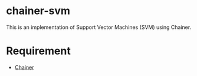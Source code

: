 chainer-svm
===========

This is an implementation of Support Vector Machines (SVM) using Chainer.

# Requirement

- [Chainer](https://github.com/pfn/chainer)
